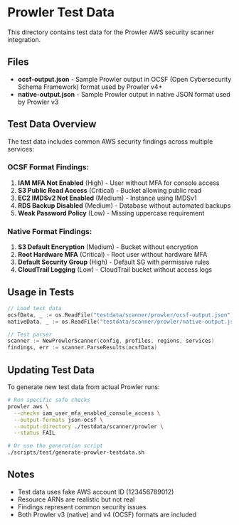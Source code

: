 # Prowler Test Data

This directory contains test data for the Prowler AWS security scanner integration.

## Files

- **ocsf-output.json** - Sample Prowler output in OCSF (Open Cybersecurity Schema Framework) format used by Prowler v4+
- **native-output.json** - Sample Prowler output in native JSON format used by Prowler v3

## Test Data Overview

The test data includes common AWS security findings across multiple services:

### OCSF Format Findings:
1. **IAM MFA Not Enabled** (High) - User without MFA for console access
2. **S3 Public Read Access** (Critical) - Bucket allowing public read
3. **EC2 IMDSv2 Not Enabled** (Medium) - Instance using IMDSv1
4. **RDS Backup Disabled** (Medium) - Database without automated backups
5. **Weak Password Policy** (Low) - Missing uppercase requirement

### Native Format Findings:
1. **S3 Default Encryption** (Medium) - Bucket without encryption
2. **Root Hardware MFA** (Critical) - Root user without hardware MFA
3. **Default Security Group** (High) - Default SG with permissive rules
4. **CloudTrail Logging** (Low) - CloudTrail bucket without access logs

## Usage in Tests

```go
// Load test data
ocsfData, _ := os.ReadFile("testdata/scanner/prowler/ocsf-output.json")
nativeData, _ := os.ReadFile("testdata/scanner/prowler/native-output.json")

// Test parser
scanner := NewProwlerScanner(config, profiles, regions, services)
findings, err := scanner.ParseResults(ocsfData)
```

## Updating Test Data

To generate new test data from actual Prowler runs:

```bash
# Run specific safe checks
prowler aws \
  --checks iam_user_mfa_enabled_console_access \
  --output-formats json-ocsf \
  --output-directory ./testdata/scanner/prowler \
  --status FAIL

# Or use the generation script
./scripts/test/generate-prowler-testdata.sh
```

## Notes

- Test data uses fake AWS account ID (123456789012)
- Resource ARNs are realistic but not real
- Findings represent common security issues
- Both Prowler v3 (native) and v4 (OCSF) formats are included